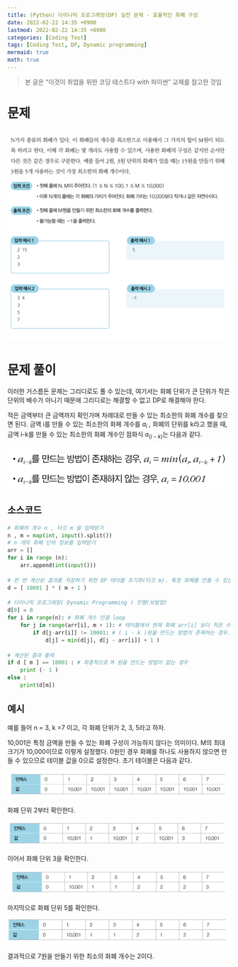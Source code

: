 ```yaml
---
title: (Python) 다이나믹 프로그래밍(DP) 실전 문제 - 효율적인 화폐 구성
date: 2022-02-22 14:35 +0900
lastmod: 2022-02-22 14:35 +0900
categories: [Coding Test]
tags: [Coding Test, DP, Dynamic programming]
mermaid: true
math: true
---
```


> 본 글은 “이것이 취업을 위한 코딩 테스트다 with 파이썬” 교재를 참고한 것임
> 

# 문제

![Untitled](/assets/img/2022-02-22-dp5/Untitled.png)

# 문제 풀이

이러한 거스름돈 문제는 그리디로도 풀 수 있는데, 여기서는 화폐 단위가 큰 단위가 작은 단위의 배수가 아니기 때문에 그리디로는 해결할 수 없고 DP로 해결해야 한다. 

적은 금액부터 큰 금액까지 확인가며 차례대로 만들 수 있는 최소한의 화폐 개수를 찾으면 된다. 금액 i를 만들 수 있는 최소한의 화페 개수를 $a_i$ , 화폐의 단위를 k라고 했을 때, 금액 i-k를 만들 수 있는 최소한의 화폐 개수인 점화식 $a_(i-k)$는 다음과 같다.

![Untitled](/assets/img/2022-02-22-dp5/Untitled%201.png)

## 소스코드

```python
# 화폐의 개수 n , 타깃 m 을 입력받기
n , m = map(int, input().split()) 
# n 개의 화폐 단위 정보를 입력받기
arr = []
for i in range (n):
    arr.append(int(input()))

# 한 번 계산된 결과를 저장하기 위한 DP 테이블 초기화(타깃 m). 특정 화폐를 만들 수 있는 경우의 수
d = [ 10001 ] * ( m + 1 )

# 다이나믹 프로그래밍( Dynamic Programming ) 진행(보텀업)
d[0] = 0 
for i in range(n): # 화폐 개수 만큼 loop
    for j in range(arr[i], m + 1): # 테이블에서 현재 화폐 arr[i] 보다 작은 수는 업데이트 할 필요가 없음. arr[i]로 만들 수 있는 경우의 수 이므로
        if d[j-arr[i]] != 10001: # ( i - k )원을 만드는 방법이 존재하는 경우. 현재 화폐 arr[i] 빼주는 건 고정인 거 참고
            d[j] = min(d[j], d[j - arr[i]] + 1 )

# 계산된 결과 출력
if d [ m ] == 10001 : # 최종적으로 M 원을 만드는 방법이 없는 경우
    print (- 1 )
else :
    print(d[m])
```

## 예시

예를 들어 n = 3, k =7 이고, 각 화폐 단위가 2, 3, 5라고 하자.

10,001은 특정 금액을 만들 수 있는 화폐 구성이 가능하지 않다는 의미이다. M의 최대 크기가 10,000이므로 이렇게 설정했다. 0원인 경우 화폐를 하나도 사용하지 않으면 만들 수 있으므로 테이블 값을 0으로 설정한다. 초기 테이블은 다음과 같다.

![Untitled](/assets/img/2022-02-22-dp5/Untitled%202.png)

화폐 단위 2부터 확인한다. 

![Untitled](/assets/img/2022-02-22-dp5/Untitled%203.png)

이어서 화폐 단위 3을 확인한다. 

![Untitled](/assets/img/2022-02-22-dp5/Untitled%204.png)

마지막으로 화폐 단위 5를 확인한다.

![Untitled](/assets/img/2022-02-22-dp5/Untitled%205.png)

결과적으로 7원을 만들기 위한 최소의 화폐 개수는 2이다.